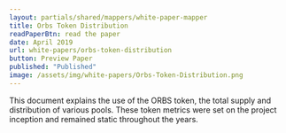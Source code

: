 ```yaml
---
layout: partials/shared/mappers/white-paper-mapper
title: Orbs Token Distribution
readPaperBtn: read the paper
date: April 2019
url: white-papers/orbs-token-distribution
button: Preview Paper
published: "Published"
image: /assets/img/white-papers/Orbs-Token-Distribution.png
---
```


This document explains the use of the ORBS token, the total supply and distribution of various pools. These token metrics were set on the project inception and remained static throughout the years.